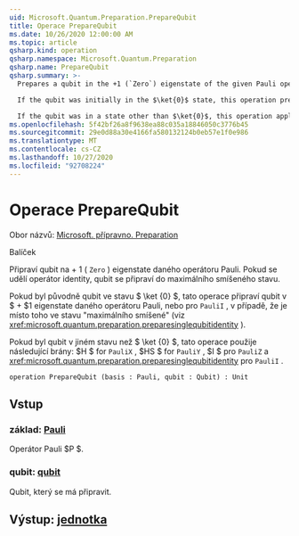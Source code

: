 ```yaml
---
uid: Microsoft.Quantum.Preparation.PrepareQubit
title: Operace PrepareQubit
ms.date: 10/26/2020 12:00:00 AM
ms.topic: article
qsharp.kind: operation
qsharp.namespace: Microsoft.Quantum.Preparation
qsharp.name: PrepareQubit
qsharp.summary: >-
  Prepares a qubit in the +1 (`Zero`) eigenstate of the given Pauli operator. If the identity operator is given, then the qubit is prepared in the maximally mixed state.

  If the qubit was initially in the $\ket{0}$ state, this operation prepares the qubit in the $+1$ eigenstate of a given Pauli operator, or, for `PauliI`, in the maximally mixed state instead (see <xref:microsoft.quantum.preparation.preparesinglequbitidentity>).

  If the qubit was in a state other than $\ket{0}$, this operation applies the following gates: $H$ for `PauliX`, $HS$ for `PauliY`, $I$ for `PauliZ` and <xref:microsoft.quantum.preparation.preparesinglequbitidentity> for `PauliI`.
ms.openlocfilehash: 5f42bf26a8f9638ea88c035a18846050c3776b45
ms.sourcegitcommit: 29e0d88a30e4166fa580132124b0eb57e1f0e986
ms.translationtype: MT
ms.contentlocale: cs-CZ
ms.lasthandoff: 10/27/2020
ms.locfileid: "92708224"
---
```

# <a name="preparequbit-operation"></a>Operace PrepareQubit

Obor názvů: [Microsoft. přípravno. Preparation](xref:Microsoft.Quantum.Preparation)

Balíček [](https://nuget.org/packages/)


Připraví qubit na + 1 ( `Zero` ) eigenstate daného operátoru Pauli.
Pokud se udělí operátor identity, qubit se připraví do maximálního smíšeného stavu.

Pokud byl původně qubit ve stavu $ \ket {0} $, tato operace připraví qubit v $ + $1 eigenstate daného operátoru Pauli, nebo pro `PauliI` , v případě, že je místo toho ve stavu "maximálního smíšené" (viz <xref:microsoft.quantum.preparation.preparesinglequbitidentity> ).

Pokud byl qubit v jiném stavu než $ \ket {0} $, tato operace použije následující brány: $H $ for `PauliX` , $HS $ for `PauliY` , $I $ pro `PauliZ` a <xref:microsoft.quantum.preparation.preparesinglequbitidentity> pro `PauliI` .

```qsharp
operation PrepareQubit (basis : Pauli, qubit : Qubit) : Unit
```


## <a name="input"></a>Vstup

### <a name="basis--pauli"></a>základ: [Pauli](xref:microsoft.quantum.lang-ref.pauli)

Operátor Pauli $P $.


### <a name="qubit--qubit"></a>qubit: [qubit](xref:microsoft.quantum.lang-ref.qubit)

Qubit, který se má připravit.



## <a name="output--unit"></a>Výstup: [jednotka](xref:microsoft.quantum.lang-ref.unit)

